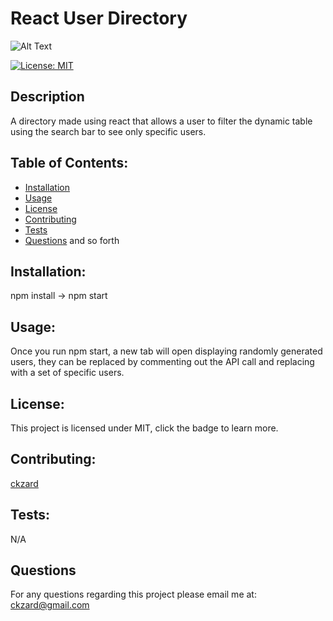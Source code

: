 
  # React User Directory

  ![Alt Text](assets/gifs/ui.gif)

  [![License: MIT](https://img.shields.io/badge/License-MIT-yellow.svg)](https://opensource.org/licenses/MIT)

  ## Description 
  A directory made using react that allows a user to filter the dynamic table using the search bar to see only specific users.

  ## Table of Contents:
  * [Installation](#installation)
  * [Usage](#usage)
  * [License](#license)
  * [Contributing](#contributing)
  * [Tests](#tests)
  * [Questions](#questions)
  and so forth

  ## Installation:
  npm install -> npm start

  ## Usage:
  Once you run npm start, a new tab will open displaying randomly generated users, they can be replaced by commenting out the API call and replacing with a set of specific users.

  ## License:
  This project is licensed under MIT, click the badge to learn more.

  ## Contributing:
  [ckzard](https://www.github.com/ckzard)

  ## Tests:
  N/A

  ## Questions
  For any questions regarding this project please email me at:
  ckzard@gmail.com

